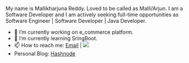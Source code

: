

My name is Mallikharjuna Reddy. Loved to be called as Malli/Arjun. I am a Software Developer and I am actively seeking full-time opportunities as Software Engineer | Software Developer | Java Developer. 


- 🔭 I’m currently working on e_commerce platform.
- 🌱 I’m currently learning SringBoot.
- 📫 How to reach me: [Email](bmreddy1195@gmail.com) | [<img src="https://img.shields.io/badge/LinkedIn-0077B5?style=for-the-badge&logo=linkedin&logoColor=white" />](https://www.linkedin.com/in/bhavanamreddy)
- Personal Blog: [Hashnode](https://hashnode.com/@bmreddy11)





<!--
**bmreddy11/bmreddy11** is a ✨ _special_ ✨ repository because its `README.md` (this file) appears on your GitHub profile.

Here are some ideas to get you started:

- 🔭 I’m currently working on e_commerce platform
- 🌱 I’m currently learning SringBoot
- 👯 I’m looking to collaborate on ...
- 🤔 I’m looking for help with ...
- 💬 Ask me about ...
- 📫 How to reach me: bmreddy1195@gmail.com | https://www.linkedin.com/in/bhavanamreddy
- 😄 Pronouns: ...
- ⚡ Fun fact: ...
-->
